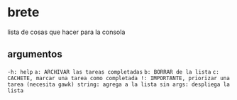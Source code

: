# brete
lista de cosas que hacer para la consola

## argumentos
  `-h: help`
  `a: ARCHIVAR las tareas completadas`
  `b: BORRAR de la lista`
  `c: CACHETE, marcar una tarea como completada
  !: IMPORTANTE, priorizar una tarea (necesita gawk)
  string: agrega a la lista
  sin args: despliega la lista`

